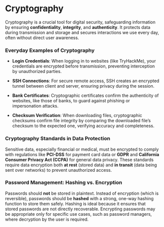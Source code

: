 # Cryptography 
Cryptography is a crucial tool for digital security, safeguarding information by ensuring **confidentiality**, **integrity**, and **authenticity**. It protects data during transmission and storage and secures interactions we use every day, often without direct user awareness.

### Everyday Examples of Cryptography

- **Login Credentials**: When logging in to websites (like TryHackMe), your credentials are encrypted before transmission, preventing interception by unauthorized parties.
  
- **SSH Connections**: For secure remote access, SSH creates an encrypted tunnel between client and server, ensuring privacy during the session.

- **Bank Certificates**: Cryptographic certificates confirm the authenticity of websites, like those of banks, to guard against phishing or impersonation attacks.

- **Checksum Verification**: When downloading files, cryptographic checksums confirm file integrity by comparing the downloaded file’s checksum to the expected one, verifying accuracy and completeness.

### Cryptography Standards in Data Protection

Sensitive data, especially financial or medical, must be encrypted to comply with regulations like **PCI-DSS** for payment card data or **GDPR** and **California Consumer Privacy Act (CCPA)** for general data privacy. These standards require data encryption both **at rest** (stored data) and **in transit** (data being sent over networks) to prevent unauthorized access.

### Password Management: Hashing vs. Encryption

Passwords should **not** be stored in plaintext. Instead of encryption (which is reversible), passwords should be **hashed** with a strong, one-way hashing function to store them safely. Hashing is ideal because it ensures that stored passwords are not directly recoverable. Encrypting passwords may be appropriate only for specific use cases, such as password managers, where decryption by the user is required.